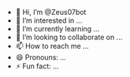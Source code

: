 - 👋 Hi, I’m @Zeus07bot
- 👀 I’m interested in ...
- 🌱 I’m currently learning ...
- 💞️ I’m looking to collaborate on ...
- 📫 How to reach me ...
- 😄 Pronouns: ...
- ⚡ Fun fact: ...

<!---
Zeus07bot/Zeus07bot is a ✨ special ✨ repository because its `README.md` (this file) appears on your GitHub profile.
You can click the Preview link to take a look at your changes.
--->
